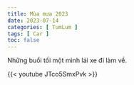 ```yaml
---
title: Mùa mưa 2023
date: 2023-07-14
categories: [ TumLum ]
tags: [ Car ]
toc: false
---
```


Những buổi tối một mình lái xe đi làm về.

<!--more-->

{{< youtube JTco5SmxPvk >}}

